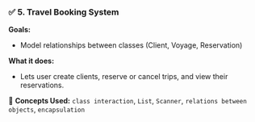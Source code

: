 ### ✅ 5. Travel Booking System

**Goals:**

* Model relationships between classes (Client, Voyage, Reservation)

**What it does:**

* Lets user create clients, reserve or cancel trips, and view their reservations.

📌 **Concepts Used:** `class interaction`, `List`, `Scanner`, `relations between objects`, `encapsulation`

